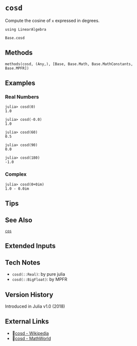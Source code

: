 # `cosd`

Compute the cosine of `x` expressed in degrees.

```@setup repl_only
using LinearAlgebra
```
```@docs
Base.cosd
```


## Methods

```@repl
methods(cosd, (Any,), [Base, Base.Math, Base.MathConstants, Base.MPFR])
```


## Examples

### Real Numbers
```jldoctest
julia> cosd(0)
1.0

julia> cosd(-0.0)
1.0

julia> cosd(60)
0.5

julia> cosd(90)
0.0

julia> cosd(180)
-1.0
```

### Complex
```jldoctest
julia> cosd(0+0im)
1.0 - 0.0im
```

## Tips


## See Also

[`cos`](@ref)


## Extended Inputs


## Tech Notes

- `cosd(::Real)`: by pure julia
- `cosd(::BigFloat)`: by MPFR


## Version History

Introduced in Julia v1.0 (2018)


## External Links
- 🔗[cosd - Wikipedia](https://en.wikipedia.org/wiki/ )
- 🔗[cosd - MathWorld](https://mathworld.wolfram.com/ )
